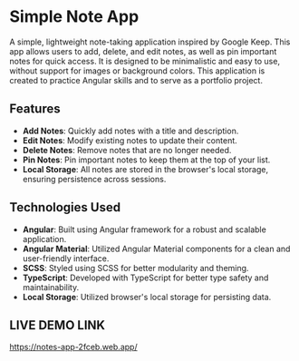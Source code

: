 # Simple Note App

A simple, lightweight note-taking application inspired by Google Keep. This app allows users to add, delete, and edit notes, as well as pin important notes for quick access. It is designed to be minimalistic and easy to use, without support for images or background colors. This application is created to practice Angular skills and to serve as a portfolio project.

## Features

- **Add Notes**: Quickly add notes with a title and description.
- **Edit Notes**: Modify existing notes to update their content.
- **Delete Notes**: Remove notes that are no longer needed.
- **Pin Notes**: Pin important notes to keep them at the top of your list.
- **Local Storage**: All notes are stored in the browser's local storage, ensuring persistence across sessions.

## Technologies Used

- **Angular**: Built using Angular framework for a robust and scalable application.
- **Angular Material**: Utilized Angular Material components for a clean and user-friendly interface.
- **SCSS**: Styled using SCSS for better modularity and theming.
- **TypeScript**: Developed with TypeScript for better type safety and maintainability.
- **Local Storage**: Utilized browser's local storage for persisting data.

## LIVE DEMO LINK
https://notes-app-2fceb.web.app/
